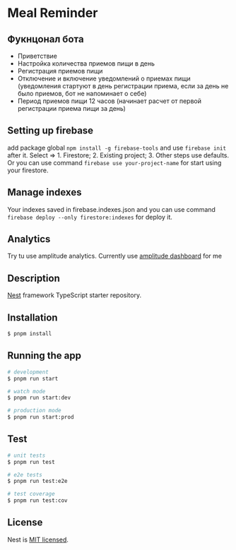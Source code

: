 # Meal Reminder
## Фукнцонал бота
- Приветствие
- Настройка количества приемов пищи в день
- Регистрация приемов пищи
- Отключение и включение уведомлений о приемах пищи (уведомления стартуют в день регистрации приема, если за день не было приемов, бот не напоминает о себе)
- Период приемов пищи 12 часов (начинает расчет от первой регистрации приема пищи за день)

## Setting up firebase
add package global `npm install -g firebase-tools` and use `firebase init` after it. Select => 1. Firestore; 2. Existing project; 3. Other steps use defaults. Or you can use command `firebase use your-project-name` for start using your firestore.

## Manage indexes
Your indexes saved in firebase.indexes.json and you can use command `firebase deploy --only firestore:indexes` for deploy it.

## Analytics
Try tu use amplitude analytics. Currently use [amplitude dashboard](https://app.amplitude.com/analytics/meal-reminder/home) for me

## Description

[Nest](https://github.com/nestjs/nest) framework TypeScript starter repository.

## Installation

```bash
$ pnpm install
```

## Running the app

```bash
# development
$ pnpm run start

# watch mode
$ pnpm run start:dev

# production mode
$ pnpm run start:prod
```

## Test

```bash
# unit tests
$ pnpm run test

# e2e tests
$ pnpm run test:e2e

# test coverage
$ pnpm run test:cov
```


## License

Nest is [MIT licensed](LICENSE).
